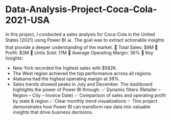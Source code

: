 # Data-Analysis-Project-Coca-Cola-2021-USA
In this project, I conducted a sales analysis for Coca-Cola in the United States (2021) using Power BI 📊.
The goal was to extract actionable insights that provide a deeper understanding of the market.
🔹 Total Sales: $9M
 🔹 Profit: $3M
 🔹 Units Sold: 17M
 🔹 Average Operating Margin: 36%
📍 Key Insights:
- New York recorded the highest sales with $582K.
- The West region achieved the top performance across all regions.
- Alabama had the highest operating margin at 39%.
- Sales trends showed peaks in July and December.
The dashboard highlights the power of Power BI through:
 ✅ Dynamic filters (Retailer – Region – City – Invoice Date)
 ✅ Comparison of sales and operating profit by state & region
 ✅ Clear monthly trend visualizations
✨ This project demonstrates how Power BI can transform raw data into valuable insights that drive business decisions.
